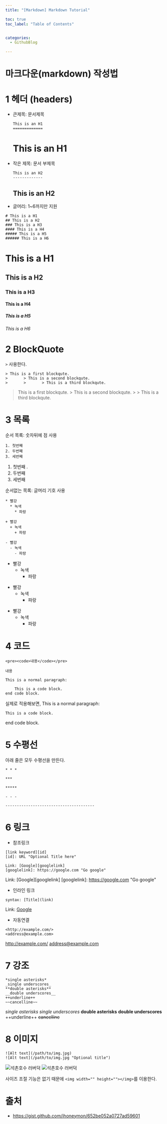 ```yaml
---
title: "[Markdown] Markdown Tutorial"

toc: true
toc_label: "Table of Contents"


categories:
  - GithubBlog

---
```



마크다운(markdown) 작성법
=========================

# 1 헤더 (headers)
* 큰제목: 문서제목
	```
	This is an H1
	=============
	```
	This is an H1
	=============
* 작은 제목: 문서 부제목
	```
	This is an H2
	-------------
	```
	This is an H2
	-------------
* 글머리: 1~6까지만 지원
```
# This is a H1
## This is a H2
### This is a H3
#### This is a H4
##### This is a H5
###### This is a H6
```
# This is a H1
## This is a H2
### This is a H3
#### This is a H4
##### This is a H5
###### This is a H6

# 2 BlockQuote
```>``` 사용한다.
```
> This is a first blockqute.
>       > This is a second blockqute.
>       >       > This is a third blockqute.
```
> This is a first blockqute.
>       > This is a second blockqute.
>       >       > This is a third blockqute.

# 3 목록
순서 목록: 숫자뒤에 점 사용
```
1. 첫번째
2. 두번째
3. 세번째
```
1. 첫번째          .
2. 두번째
3. 세번째

순서없는 목록: 글머리 기호 사용
```
* 빨강
  * 녹색
    * 파랑

+ 빨강
  + 녹색
    + 파랑

- 빨강
  - 녹색
    - 파랑
```
* 빨강
  * 녹색
    * 파랑

+ 빨강
  + 녹색
    + 파랑

- 빨강
  - 녹색
    - 파랑


# 4 코드
```<pre><code>내용</code></pre>```
<pre><code>내용</code></pre>


```
This is a normal paragraph:

    This is a code block.
end code block.
```
실제로 적용해보면,
This is a normal paragraph:

    This is a code block.
end code block.

# 5 수평선
아래 줄은 모두 수평선을 만든다.
```
* * *

***

*****

- - -

---------------------------------------
```

# 6 링크
* 참조링크

```
[link keyword][id]
[id]: URL "Optional Title here"

Link: [Google][googlelink]
[googlelink]: https://google.com "Go google"
```

Link: [Google][googlelink]
[googlelink]: https://google.com "Go google"

* 인라인 링크
```
syntax: [Title](link)
```
Link: [Google](https://google.com, "google link")

* 자동연결
```
<http://example.com/>
<address@example.com>
```

<http://example.com/>
<address@example.com>

# 7 강조

```
*single asterisks*
_single underscores_
**double asterisks**
__double underscores__
++underline++
~~cancelline~~
```
*single asterisks*
_single underscores_
**double asterisks**
__double underscores__
++underline++
~~cancelline~~

# 8 이미지

```
![Alt text](/path/to/img.jpg)
![Alt text](/path/to/img.jpg "Optional title")
```
![석촌호수 러버덕](http://cfile6.uf.tistory.com/image/2426E646543C9B4532C7B0)
![석촌호수 러버덕](http://cfile6.uf.tistory.com/image/2426E646543C9B4532C7B0 "RubberDuck")

사이즈 조절 기능은 없기 때문에 ```<img width="" height=""></img>```를 이용한다.


# 출처
* <https://gist.github.com/ihoneymon/652be052a0727ad59601>
